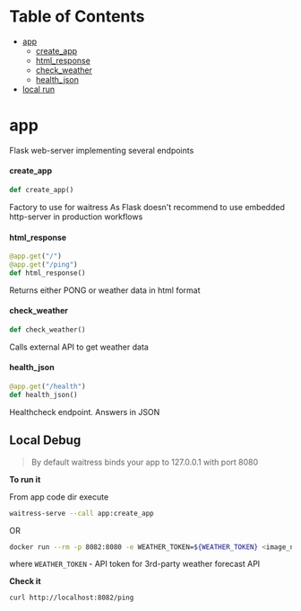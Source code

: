 # Table of Contents

* [app](#app)
  * [create\_app](#app.create_app)
  * [html\_response](#app.html_response)
  * [check\_weather](#app.check_weather)
  * [health\_json](#app.health_json)
* [local run](#local-debug)

<a id="app"></a>

# app

Flask web-server implementing several endpoints

<a id="app.create_app"></a>

#### create\_app

```python
def create_app()
```

Factory to use for waitress
As Flask doesn't recommend to use embedded http-server in production workflows

<a id="app.html_response"></a>

#### html\_response

```python
@app.get("/")
@app.get("/ping")
def html_response()
```

Returns either PONG or weather data in html format

<a id="app.check_weather"></a>

#### check\_weather

```python
def check_weather()
```

Calls external API to get weather data

<a id="app.health_json"></a>

#### health\_json

```python
@app.get("/health")
def health_json()
```

Healthcheck endpoint. Answers in JSON

## Local Debug

> By default waitress binds your app to 127.0.0.1 with port 8080

**To run it**

From app code dir execute
```sh
waitress-serve --call app:create_app
```
OR
```sh
docker run --rm -p 8082:8080 -e WEATHER_TOKEN=${WEATHER_TOKEN} <image_name>
```
where `WEATHER_TOKEN` - API token for 3rd-party weather forecast API


**Check it**

```sh
curl http://localhost:8082/ping
```
